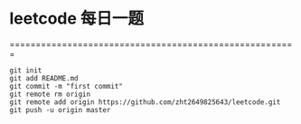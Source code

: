 # leetcode 每日一题


======================================================= <br>
```
git init 
git add README.md
git commit -m "first commit" 
git remote rm origin
git remote add origin https://github.com/zht2649825643/leetcode.git 
git push -u origin master 
```
